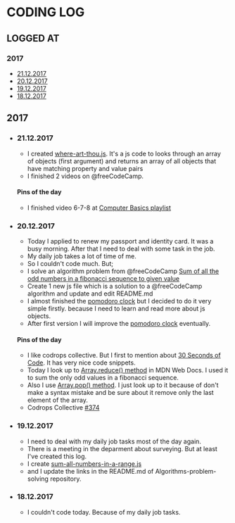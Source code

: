 # CODING LOG
## LOGGED AT
### 2017
* [21.12.2017](#20122017)
* [20.12.2017](#20122017)
* [19.12.2017](#19122017)
* [18.12.2017](#19122017)

## 2017

- ### 21.12.2017
  - I created [where-art-thou.js](https://github.com/akto/algorithms-problem-solving/blob/master/wherefore-art-thou.js).
    It's a js code to looks through an array of objects (first argument) and returns an array of all objects that have matching property and value pairs
  - I finished 2 videos on @freeCodeCamp.
  #### Pins of the day
  - I finished video 6-7-8 at [Computer Basics playlist](https://www.youtube.com/playlist?list=PLWKjhJtqVAbmfoj2Th9fvxhHIeqFO7wOy)

- ### 20.12.2017
  - Today I applied to renew my passport and identity card. It was a busy morning. After that I need to deal with some task in the job.
  - My daily job takes a lot of time of me.
  - So I couldn't code much. But;
  - I solve an algorithm problem from @freeCodeCamp [Sum of all the odd numbers in a fibonacci sequence to given value](https://github.com/akto/algorithms-problem-solving/blob/master/sum-of-all-odd-fibonacci-sequence-to-given-value.js)
  - Create 1 new js file which is a solution to a @freeCodeCamp algorithm and update and edit README.md
  - I almost finished the [pomodoro clock](https://codepen.io/egemen/pen/zPzJQp) but I decided to do it very simple firstly.
    because I need to learn and read more about js objects.
  - After first version I will improve the [pomodoro clock](https://codepen.io/egemen/pen/zPzJQp) eventually.
  #### Pins of the day
  - I like codrops collective. But I first to mention about [30 Seconds of Code](https://github.com/Chalarangelo/30-seconds-of-code). It has very nice code snippets.
  - Today I look up to [Array.reduce() method](https://developer.mozilla.org/en-US/docs/Web/JavaScript/Reference/Global_Objects/Array/Reduce) in MDN Web Docs. I used it to sum the only odd values in a fibonacci sequence. 
  - Also I use [Array.pop() method](https://developer.mozilla.org/en-US/docs/Web/JavaScript/Reference/Global_Objects/Array/pop). I just look up to it because of don't make a syntax mistake and be sure about it remove only the last element of the array.
  - Codrops Collective [#374](https://tympanus.net/codrops/collective/collective-374/)
  
- ### 19.12.2017
  - I need to deal with my daily job tasks most of the day again.
  - There is a meeting in the deparment about surveying. But at least I've created this log.
  - I create [sum-all-numbers-in-a-range.js](https://github.com/akto/algorithms-problem-solving/blob/master/sum-all-numbers-in-a-range.js)
  - and I update the links in the README.md of Algorithms-problem-solving repository.

- ### 18.12.2017
  - I couldn't code today. Because of my daily job tasks.
